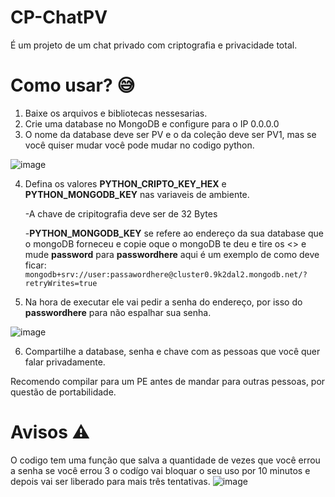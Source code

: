 # CP-ChatPV
É um projeto de um chat privado com criptografia e privacidade total.

# Como usar? 😅

1. Baixe os arquivos e bibliotecas nessesarias.
2. Crie uma database no MongoDB e configure para o IP 0.0.0.0
3. O nome da database deve ser PV e o da coleção deve ser PV1, mas se você quiser mudar você pode mudar no codigo python.
   
![image](https://github.com/UserNotfoundR/CP-ChatPV/assets/128847349/fcc565fc-6bc6-439b-83c4-719165ef3e91)

4. Defina os valores **PYTHON_CRIPTO_KEY_HEX** e **PYTHON_MONGODB_KEY** nas variaveis de ambiente.
 
   -A chave de cripitografia deve ser de 32 Bytes
   
   -**PYTHON_MONGODB_KEY** se refere ao endereço da sua database que o mongoDB forneceu e copie oque o mongoDB te deu e tire os <> e mude **password** para **passwordhere** aqui é um 
   exemplo de como deve ficar:
   ```mongodb+srv://user:passawordhere@cluster0.9k2dal2.mongodb.net/?retryWrites=true```
6. Na hora de executar ele vai pedir a senha do endereço, por isso do **passwordhere** para não espalhar sua senha.
   
![image](https://github.com/UserNotfoundR/CP-ChatPV/assets/128847349/523b2fb3-a059-4c82-8930-20e24a080c21)

6. Compartilhe a database, senha e chave com as pessoas que você quer falar privadamente.

Recomendo compilar para um PE antes de mandar para outras pessoas, por questão de portabilidade.
# Avisos ⚠️

O codigo tem uma função que salva a quantidade de vezes que você errou a senha se você errou 3 o codígo vai bloquar o seu uso por 10 minutos e depois vai ser liberado para mais três tentativas.
![image](https://github.com/UserNotfoundR/CP-ChatPV/assets/128847349/9228e637-d6a1-4473-a3ef-bfe8f436960f)


